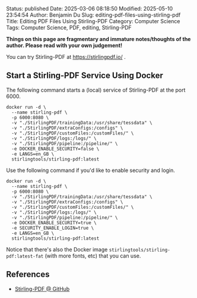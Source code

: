 Status: published
Date: 2025-03-06 08:18:50
Modified: 2025-05-10 23:54:54
Author: Benjamin Du
Slug: editing-pdf-files-using-stirling-pdf
Title: Editing PDF Files Using Stirling-PDF
Category: Computer Science
Tags: Computer Science, PDF, editing, Stirling-PDF

**Things on this page are fragmentary and immature notes/thoughts of the author. Please read with your own judgement!**

You can try Stirling-PDF at https://stirlingpdf.io/
.

## Start a Stirling-PDF Service Using Docker

The following command starts a (local) service of Stirling-PDF at the port 6000.
```
docker run -d \
  --name stirling-pdf \
  -p 6000:8080 \
  -v "./StirlingPDF/trainingData:/usr/share/tessdata" \
  -v "./StirlingPDF/extraConfigs:/configs" \
  -v "./StirlingPDF/customFiles:/customFiles/" \
  -v "./StirlingPDF/logs:/logs/" \
  -v "./StirlingPDF/pipeline:/pipeline/" \
  -e DOCKER_ENABLE_SECURITY=false \
  -e LANGS=en_GB \
  stirlingtools/stirling-pdf:latest
```
Use the following command if you'd like to enable security and login.
```
docker run -d \
  --name stirling-pdf \
  -p 6000:8080 \
  -v "./StirlingPDF/trainingData:/usr/share/tessdata" \
  -v "./StirlingPDF/extraConfigs:/configs" \
  -v "./StirlingPDF/customFiles:/customFiles/" \
  -v "./StirlingPDF/logs:/logs/" \
  -v "./StirlingPDF/pipeline:/pipeline/" \
  -e DOCKER_ENABLE_SECURITY=true \
  -e SECURITY_ENABLE_LOGIN=true \
  -e LANGS=en_GB \
  stirlingtools/stirling-pdf:latest
```

Notice that there's also the Docker image 
`stirlingtools/stirling-pdf:latest-fat` (with more fonts, etc) that you can use.

## References

- [Stirling-PDF @ GitHub](https://github.com/Stirling-Tools/Stirling-PDF)

